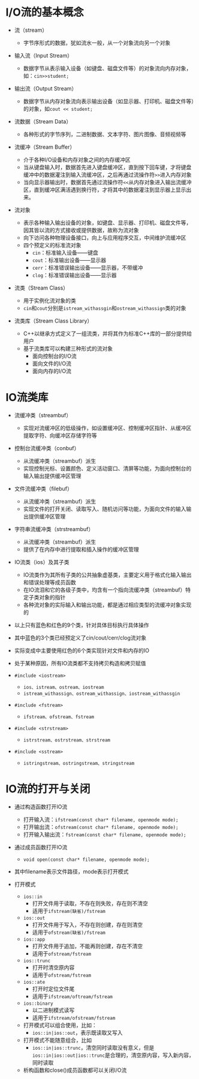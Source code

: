 # I/O流的基本概念

* 流（stream）
    * 字节序形式的数据，犹如流水一般，从一个对象流向另一个对象
* 输入流（Input Stream）
    * 数据字节从表示输入设备（如键盘、磁盘文件等）的对象流向内存对象，如：`cin>>student;`
* 输出流（Output Stream）
    * 数据字节从内存对象流向表示输出设备（如显示器、打印机、磁盘文件等）的对象，如`cout << student;`

* 流数据（Stream Data）
    * 各种形式的字节序列，二进制数据、文本字符、图片图像、音频视频等
* 流缓冲（Stream Buffer）
    * 介于各种I/O设备和内存对象之间的内存缓冲区
    * 当从键盘输入时，数据首先进入键盘缓冲区，直到按下回车键，才将键盘缓冲中的数据灌注到输入流缓冲区，之后再通过流操作符`>>`进入内存对象
    * 当向显示器输出时，数据首先通过流操作符`<<`从内存对象进入输出流缓冲区，直到缓冲区满活遇到换行符，才将其中的数据灌注到显示器上显示出来。

* 流对象
    * 表示各种输入输出设备的对象，如键盘、显示器、打印机、磁盘文件等，因其皆以流的方式接收或提供数据，故称为流对象
    * 向下访问各种物理设备接口，向上与应用程序交互，中间维护流缓冲区
    * 四个预定义的标准流对象
        * `cin`：标准输入设备——键盘
        * `cout`：标准输出设备——显示器
        * `cerr`：标准错误输出设备——显示器，不带缓冲
        * `clog`：标准错误输出设备——显示器

* 流类（Stream Class）
    * 用于实例化流对象的类
    * `cin`和`cout`分别是`istream_withassgin`和`ostream_withassign`类的对象

* 流类库（Stream Class Library）
    * C++以继承方式定义了一组流类，并将其作为标准C++库的一部分提供给用户
    * 基于流类库可以构建三种形式的流对象
        * 面向控制台的I/O流
        * 面向文件的I/O流
        * 面向内存的I/O流

#  IO流类库

* 流缓冲类（streambuf）
    * 实现对流缓冲区的低级操作，如设置缓冲区、控制缓冲区指针、从缓冲区提取字符、向缓冲区存储字符等
* 控制台流缓冲类（conbuf）
    * 从流缓冲类（streambuf）派生
    * 实现控制光标、设置颜色、定义活动窗口、清屏等功能，为面向控制台的输入输出提供缓冲区管理
* 文件流缓冲类（filebuf）
    * 从流缓冲类（streambuf）派生
    * 实现文件的打开关闭、读取写入、随机访问等功能，为面向文件的输入输出提供缓冲区管理

* 字符串流缓冲类（strstreambuf）
    * 从流缓冲类（streambuf）派生
    * 提供了在内存中进行提取和插入操作的缓冲区管理
* IO流类（ios）及其子类
    * IO流类作为其所有子类的公共抽象虚基类，主要定义用于格式化输入输出和错误处理等成员函数
    * 在IO流泪和它的各级子类中，均含有一个指向流缓冲类（streambuf）特定子类对象的指针
    * 各种流对象的实际输入和输出功能，都是通过相应类型的流缓冲对象实现的

* 以上只有蓝色和红色的9个类，针对具体目标执行具体操作
* 其中蓝色的3个类已经预定义了cin/cout/cerr/clog流对象
* 实际变成中主要使用红色的6个类实现针对文件和内存的IO
* 处于某种原因，所有IO流类都不支持拷贝构造和拷贝赋值

* `#include <iostream>`
    * `ios、istream、ostream、iostream`
    * `istream_withassign、ostream_withassign、iostream_withassgin`
* `#include <fstream>`
    * `ifstream、ofstream、fstream`
* `#include <strstream>`
    * `istrstream、ostrstream、strstream`
* `#include <sstream>`
    * `istringstream、ostringstream、stringstream`

# IO流的打开与关闭

* 通过构造函数打开IO流
    * 打开输入流：`ifstream(const char* filename, openmode mode);`
    * 打开输出流：`ofstream(const char* filename, openmode mode);`
    * 打开输入输出流：`fstream(const char* filename, openmode mode);`
* 通过成员函数打开IO流
    * `void open(const char* filename, openmode mode);`
* 其中filename表示文件路径，mode表示打开模式

* 打开模式
    * `ios::in`
        * 打开文件用于读取，不存在则失败，存在则不清空
        * 适用于`ifstream(缺省)/fstream`
    * `ios::out`
        * 打开文件用于写入，不存在则创建，存在则清空
        * 适用于`ofstream(缺省)/fstream`
    * `ios::app`
        * 打开文件用于追加，不能再则创建，存在不清空
        * 适用于`ofstream/fstream`
    * `ios::trunc`
        * 打开时清空原内容
        * 适用于`ofstream/fstream`
    * `ios::ate`
        * 打开时定位文件尾
        * 适用于`ifstream/oftream/fstream`
    * `ios::binary`
        * 以二进制模式读写
        * 适用于`ifstream/ofstream/fstream`
    * 打开模式可以组合使用，比如：
        * `ios::in|ios::out`，表示既读取又写入
    * 打开模式不能随意组合，比如
        * `ios::in|ios::trunc`，清空同时读取没有意义，但是`ios::in|ios::out|ios::trunc`是合理的，清空原内容，写入新内容，同时读取
    * 析构函数和close()成员函数都可以关闭I/O流
